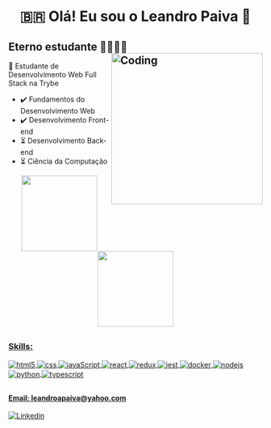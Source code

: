 <h1 align="center">
 🇧🇷 Olá! Eu sou o Leandro Paiva 👋
</h1>

## Eterno estudante 🏋🏽‍♂️🚀 <img align="right" alt="Coding" width="300" src="https://miro.medium.com/max/680/0*7Q3yvSIv_t0ioJ-Z.gif"/>

 🌱  Estudante de Desenvolvimento Web Full Stack na Trybe
 - ✔️  Fundamentos do Desenvolvimento Web
 - ✔️  Desenvolvimento Front-end
 - :hourglass_flowing_sand: Desenvolvimento Back-end  
 - :hourglass_flowing_sand: Ciência da Computação
 
<div align="center">
  <a href="https://github.com/oleandropaiva">
  
  <img height="150em" src="https://github-readme-stats.vercel.app/api?username=oleandropaiva&show_icons=true&theme=react&include_all_commits=true&count_private=true"/>
  
  <img height="150em" src="https://github-readme-stats.vercel.app/api/top-langs/?username=oleandropaiva&layout=compact&langs_count=7&theme=react"/> 
</div>

##
 <h3>Skills:</h3>
 <div style="display: inline_block">
   <img align="center" alt="html5" src="https://img.shields.io/badge/HTML5-E34F26?style=for-the-badge&logo=html5&logoColor=white" />
  <img align="center" alt="css" src="https://img.shields.io/badge/CSS-239120?&style=for-the-badge&logo=css3&logoColor=white" />
  <img align="center" alt="javaScript" src="https://img.shields.io/badge/JavaScript-323330?style=for-the-badge&logo=javascript&logoColor=F7DF1E" />
  <img align="center" alt="react" src="https://img.shields.io/badge/React-20232A?style=for-the-badge&logo=react&logoColor=61DAFB" />
  <img align="center" alt="redux" src="https://img.shields.io/badge/Redux-593D88?style=for-the-badge&logo=redux&logoColor=white" />
  <img align="center" alt="jest" src="https://img.shields.io/badge/Jest-323330?style=for-the-badge&logo=Jest&logoColor=white" />
  <img align="center" alt="docker" src="https://img.shields.io/badge/Docker-2CA5E0?style=for-the-badge&logo=docker&logoColor=white" />
  <img align="center" alt="nodejs" src="https://img.shields.io/badge/Node.js-339933?style=for-the-badge&logo=nodedotjs&logoColor=white" />
  <img align="center" alt="python" src="https://img.shields.io/badge/Python-FFD43B?style=for-the-badge&logo=python&logoColor=blue" />

  <img align="center" alt="typescript" src="https://img.shields.io/badge/TypeScript-007ACC?style=for-the-badge&logo=typescript&logoColor=white" />
    <!--
  -->
  </div>
 
  ##
 
#### Email: leandroapaiva@yahoo.com
[![Linkedin](https://img.shields.io/badge/LinkedIn-0077B5?style=for-the-badge&logo=linkedin&logoColor=white)](https://www.linkedin.com/in/leandroapaiva/)
